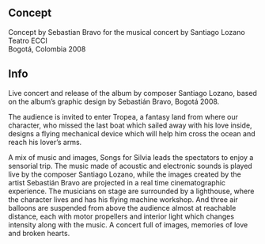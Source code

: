 ## Concept
Concept by Sebastian Bravo for the musical concert by Santiago Lozano  
Teatro ECCI  
Bogotá, Colombia 2008

## Info

Live concert and release of the album by composer Santiago Lozano, based on the album’s graphic design by Sebastián Bravo, Bogotá 2008.  

The audience is invited to enter Tropea, a fantasy land from where our character, who missed the last boat which sailed away with his love inside, designs a flying mechanical device which will help him cross the ocean and reach his lover’s arms.  

A mix of music and images, Songs for Silvia leads the spectators to enjoy a sensorial trip. The music made of acoustic and electronic sounds is played live by the composer Santiago Lozano, while the images created by the artist Sebastián Bravo are projected in a real time cinematographic experience. The musicians on stage are surrounded by a lighthouse, where the character lives and has his flying machine workshop. And three air balloons are suspended from above the audience almost at reachable distance, each with motor propellers and interior light which changes intensity along with the music. A concert full of images, memories of love and broken hearts.
